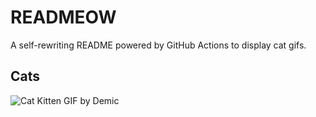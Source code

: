 # READMEOW

A self-rewriting README powered by GitHub Actions to display cat gifs.

## Cats

![Cat Kitten GIF by Demic](https://media0.giphy.com/media/v1.Y2lkPTlhY2QwMmRhY25jbTg0dXl3cnV5bGNienN0azk2eGF4d2h6amdtNjN4MnlmZGI0ayZlcD12MV9naWZzX3NlYXJjaCZjdD1n/3oriO0OEd9QIDdllqo/200.gif)
